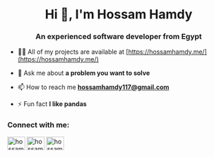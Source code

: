 <h1 align="center">Hi 👋, I'm Hossam Hamdy</h1>
<h3 align="center">An experienced software developer from Egypt</h3>

- 👨‍💻 All of my projects are available at [https://hossamhamdy.me/](https://hossamhamdy.me/)

- 💬 Ask me about **a problem you want to solve**

- 📫 How to reach me **hossamhamdy117@gmail.com**

- ⚡ Fun fact **I like pandas**

<h3 align="left">Connect with me:</h3>
<p align="left">
<a href="https://linkedin.com/in/hossam7amdy" target="blank"><img align="center" src="https://raw.githubusercontent.com/rahuldkjain/github-profile-readme-generator/master/src/images/icons/Social/linked-in-alt.svg" alt="hossam7amdy" height="30" width="40" /></a>
<a href="https://www.hackerrank.com/hossamhamdy117" target="blank"><img align="center" src="https://raw.githubusercontent.com/rahuldkjain/github-profile-readme-generator/master/src/images/icons/Social/hackerrank.svg" alt="hossamhamdy117" height="30" width="40" /></a>
<a href="https://www.leetcode.com/hossam7amdy" target="blank"><img align="center" src="https://raw.githubusercontent.com/rahuldkjain/github-profile-readme-generator/master/src/images/icons/Social/leet-code.svg" alt="hossam7amdy" height="30" width="40" /></a>
</p>
